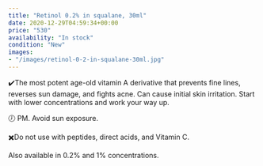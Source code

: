 ```yaml
---
title: "Retinol 0.2% in squalane, 30ml"
date: 2020-12-29T04:59:34+00:00
price: "530"
availability: "In stock"
condition: "New"
images:
- "/images/retinol-0-2-in-squalane-30ml.jpg"
---
```


✔️The most potent age-old vitamin A derivative that prevents fine lines, reverses sun damage, and fights acne. Can cause initial skin irritation. Start with lower concentrations and work your way up.

🕖 PM. Avoid sun exposure. 

✖️Do not use with peptides, direct acids, and Vitamin C.

Also available in 0.2% and 1% concentrations.
